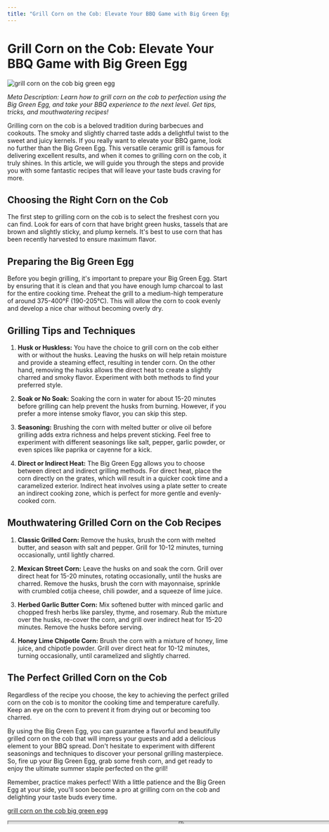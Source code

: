 ```yaml
---
title: "Grill Corn on the Cob: Elevate Your BBQ Game with Big Green Egg"
---
```

# Grill Corn on the Cob: Elevate Your BBQ Game with Big Green Egg


![grill corn on the cob big green egg](https://images.unsplash.com/photo-1525351549016-1ddd272c8315?ixid=M3w0ODkxMTF8MHwxfHNlYXJjaHwxfHxncmlsbCUyMGNvcm4lMjBvbiUyMHRoZSUyMGNvYiUyMGJpZyUyMGdyZWVuJTIwZWdnfGVufDB8fHx8MTY5MjgwNDIyMnww&ixlib=rb-4.0.3&w=512&fit=max)

*Meta Description: Learn how to grill corn on the cob to perfection using the Big Green Egg, and take your BBQ experience to the next level. Get tips, tricks, and mouthwatering recipes!*

Grilling corn on the cob is a beloved tradition during barbecues and cookouts. The smoky and slightly charred taste adds a delightful twist to the sweet and juicy kernels. If you really want to elevate your BBQ game, look no further than the Big Green Egg. This versatile ceramic grill is famous for delivering excellent results, and when it comes to grilling corn on the cob, it truly shines. In this article, we will guide you through the steps and provide you with some fantastic recipes that will leave your taste buds craving for more.

## Choosing the Right Corn on the Cob

The first step to grilling corn on the cob is to select the freshest corn you can find. Look for ears of corn that have bright green husks, tassels that are brown and slightly sticky, and plump kernels. It's best to use corn that has been recently harvested to ensure maximum flavor.

## Preparing the Big Green Egg

Before you begin grilling, it's important to prepare your Big Green Egg. Start by ensuring that it is clean and that you have enough lump charcoal to last for the entire cooking time. Preheat the grill to a medium-high temperature of around 375-400°F (190-205°C). This will allow the corn to cook evenly and develop a nice char without becoming overly dry.

## Grilling Tips and Techniques

1. **Husk or Huskless:** You have the choice to grill corn on the cob either with or without the husks. Leaving the husks on will help retain moisture and provide a steaming effect, resulting in tender corn. On the other hand, removing the husks allows the direct heat to create a slightly charred and smoky flavor. Experiment with both methods to find your preferred style.

2. **Soak or No Soak:** Soaking the corn in water for about 15-20 minutes before grilling can help prevent the husks from burning. However, if you prefer a more intense smoky flavor, you can skip this step.

3. **Seasoning:** Brushing the corn with melted butter or olive oil before grilling adds extra richness and helps prevent sticking. Feel free to experiment with different seasonings like salt, pepper, garlic powder, or even spices like paprika or cayenne for a kick.

4. **Direct or Indirect Heat:** The Big Green Egg allows you to choose between direct and indirect grilling methods. For direct heat, place the corn directly on the grates, which will result in a quicker cook time and a caramelized exterior. Indirect heat involves using a plate setter to create an indirect cooking zone, which is perfect for more gentle and evenly-cooked corn.

## Mouthwatering Grilled Corn on the Cob Recipes

1. **Classic Grilled Corn:** Remove the husks, brush the corn with melted butter, and season with salt and pepper. Grill for 10-12 minutes, turning occasionally, until lightly charred.

2. **Mexican Street Corn:** Leave the husks on and soak the corn. Grill over direct heat for 15-20 minutes, rotating occasionally, until the husks are charred. Remove the husks, brush the corn with mayonnaise, sprinkle with crumbled cotija cheese, chili powder, and a squeeze of lime juice.

3. **Herbed Garlic Butter Corn:** Mix softened butter with minced garlic and chopped fresh herbs like parsley, thyme, and rosemary. Rub the mixture over the husks, re-cover the corn, and grill over indirect heat for 15-20 minutes. Remove the husks before serving.

4. **Honey Lime Chipotle Corn:** Brush the corn with a mixture of honey, lime juice, and chipotle powder. Grill over direct heat for 10-12 minutes, turning occasionally, until caramelized and slightly charred.

## The Perfect Grilled Corn on the Cob

Regardless of the recipe you choose, the key to achieving the perfect grilled corn on the cob is to monitor the cooking time and temperature carefully. Keep an eye on the corn to prevent it from drying out or becoming too charred.

By using the Big Green Egg, you can guarantee a flavorful and beautifully grilled corn on the cob that will impress your guests and add a delicious element to your BBQ spread. Don't hesitate to experiment with different seasonings and techniques to discover your personal grilling masterpiece. So, fire up your Big Green Egg, grab some fresh corn, and get ready to enjoy the ultimate summer staple perfected on the grill!

Remember, practice makes perfect! With a little patience and the Big Green Egg at your side, you'll soon become a pro at grilling corn on the cob and delighting your taste buds every time.

[grill corn on the cob big green egg](https://foxheightspubandgrill.com/post/grill-corn-on-the-cob-big-green-egg)

<iframe src='https://foxheightspubandgrill.com/post/grill-corn-on-the-cob-big-green-egg' width='800' height='5'></iframe>